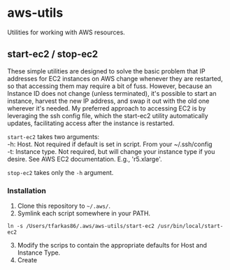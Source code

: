 # aws-utils
Utilities for working with AWS resources.

## start-ec2 / stop-ec2

These simple utilities are designed to solve the basic problem that IP addresses for EC2 instances on AWS change whenever they are restarted, so that accessing them may require a bit of fuss. However, because an Instance ID does not change (unless terminated), it's possible to start an instance, harvest the new IP address, and swap it out with the old one wherever it's needed. My preferred approach to accessing EC2 is by leveraging the ssh config file, which the start-ec2 utility automatically updates, facilitating access after the instance is restarted. 

`start-ec2` takes two arguments:  
  -h: Host. Not required if default is set in script. From your ~/.ssh/config  
  -t: Instance type. Not required, but will change your instance type if you desire. See AWS EC2 documentation. E.g., 'r5.xlarge'.
  
 `stop-ec2` takes only the `-h` argument. 
 
 ### Installation 
 
1. Clone this repository to `~/.aws/`. 
2. Symlink each script somewhere in your PATH.  

```
ln -s /Users/tfarkas86/.aws/aws-utils/start-ec2 /usr/bin/local/start-ec2
```  

3. Modify the scrips to contain the appropriate defaults for Host and Instance Type. 
4. Create 
